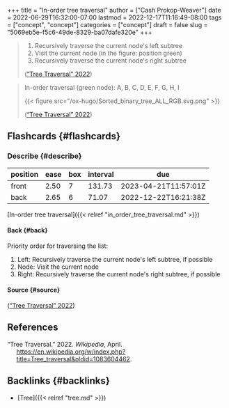 +++
title = "In-order tree traversal"
author = ["Cash Prokop-Weaver"]
date = 2022-06-29T16:32:00-07:00
lastmod = 2022-12-17T11:16:49-08:00
tags = ["concept", "concept"]
categories = ["concept"]
draft = false
slug = "5069eb5e-f5c6-49de-8329-ba07dafe320e"
+++

> 1.  Recursively traverse the current node's left subtree
> 2.  Visit the current node (in the figure: position green)
> 3.  Recursively traverse the current node's right subtree
>
> (<a href="#citeproc_bib_item_1">“Tree Traversal” 2022</a>)

<!--quoteend-->

> In-order traversal (green node): A, B, C, D, E, F, G, H, I
>
> {{< figure src="/ox-hugo/Sorted_binary_tree_ALL_RGB.svg.png" >}}
>
> (<a href="#citeproc_bib_item_1">“Tree Traversal” 2022</a>)


## Flashcards {#flashcards}


### Describe {#describe}

| position | ease | box | interval | due                  |
|----------|------|-----|----------|----------------------|
| front    | 2.50 | 7   | 131.73   | 2023-04-21T11:57:01Z |
| back     | 2.65 | 6   | 71.07    | 2022-12-22T16:21:38Z |

[In-order tree traversal]({{< relref "in_order_tree_traversal.md" >}})


#### Back {#back}

Priority order for traversing the list:

1.  Left: Recursively traverse the current node's left subtree, if possible
2.  Node: Visit the current node
3.  Right: Recursively traverse the current node's right subtree, if possible


#### Source {#source}

(<a href="#citeproc_bib_item_1">“Tree Traversal” 2022</a>)

## References

<style>.csl-entry{text-indent: -1.5em; margin-left: 1.5em;}</style><div class="csl-bib-body">
  <div class="csl-entry"><a id="citeproc_bib_item_1"></a>“Tree Traversal.” 2022. <i>Wikipedia</i>, April. <a href="https://en.wikipedia.org/w/index.php?title=Tree_traversal&oldid=1083604462">https://en.wikipedia.org/w/index.php?title=Tree_traversal&#38;oldid=1083604462</a>.</div>
</div>


## Backlinks {#backlinks}

-   [Tree]({{< relref "tree.md" >}})
